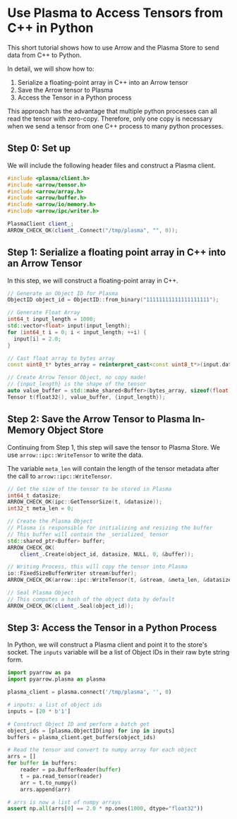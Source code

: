 <!---
  Licensed under the Apache License, Version 2.0 (the "License");
  you may not use this file except in compliance with the License.
  You may obtain a copy of the License at

   http://www.apache.org/licenses/LICENSE-2.0

  Unless required by applicable law or agreed to in writing, software
  distributed under the License is distributed on an "AS IS" BASIS,
  WITHOUT WARRANTIES OR CONDITIONS OF ANY KIND, either express or implied.
  See the License for the specific language governing permissions and
  limitations under the License. See accompanying LICENSE file.
-->

Use Plasma to Access Tensors from C++ in Python
==============================================

This short tutorial shows how to use Arrow and the Plasma Store to send data
from C++ to Python.

In detail, we will show how to:
1. Serialize a floating-point array in C++ into an Arrow tensor
2. Save the Arrow tensor to Plasma
3. Access the Tensor in a Python process

This approach has the advantage that multiple python processes can all read
the tensor with zero-copy. Therefore, only one copy is necessary when we send
a tensor from one C++ process to many python processes.


Step 0: Set up
------
We will include the following header files and construct a Plasma client.

```cpp
#include <plasma/client.h>
#include <arrow/tensor.h>
#include <arrow/array.h>
#include <arrow/buffer.h>
#include <arrow/io/memory.h>
#include <arrow/ipc/writer.h>

PlasmaClient client_;
ARROW_CHECK_OK(client_.Connect("/tmp/plasma", "", 0));
```


Step 1: Serialize a floating point array in C++ into an Arrow Tensor
--------------------------------------------------------------------
In this step, we will construct a floating-point array in C++.

```cpp
// Generate an Object ID for Plasma
ObjectID object_id = ObjectID::from_binary("11111111111111111111");

// Generate Float Array
int64_t input_length = 1000;
std::vector<float> input(input_length);
for (int64_t i = 0; i < input_length; ++i) {
  input[i] = 2.0;
}

// Cast float array to bytes array
const uint8_t* bytes_array = reinterpret_cast<const uint8_t*>(input.data());

// Create Arrow Tensor Object, no copy made!
// {input_length} is the shape of the tensor
auto value_buffer = std::make_shared<Buffer>(bytes_array, sizeof(float) * input_length);
Tensor t(float32(), value_buffer, {input_length});
```

Step 2: Save the Arrow Tensor to Plasma In-Memory Object Store
--------------------------------------------------------------
Continuing from Step 1, this step will save the tensor to Plasma Store. We
use `arrow::ipc::WriteTensor` to write the data.

The variable `meta_len` will contain the length of the tensor metadata
after the call to `arrow::ipc::WriteTensor`.

```cpp
// Get the size of the tensor to be stored in Plasma
int64_t datasize;
ARROW_CHECK_OK(ipc::GetTensorSize(t, &datasize));
int32_t meta_len = 0;

// Create the Plasma Object
// Plasma is responsible for initializing and resizing the buffer
// This buffer will contain the _serialized_ tensor
std::shared_ptr<Buffer> buffer;
ARROW_CHECK_OK(
    client_.Create(object_id, datasize, NULL, 0, &buffer));

// Writing Process, this will copy the tensor into Plasma
io::FixedSizeBufferWriter stream(buffer);
ARROW_CHECK_OK(arrow::ipc::WriteTensor(t, &stream, &meta_len, &datasize));

// Seal Plasma Object
// This computes a hash of the object data by default
ARROW_CHECK_OK(client_.Seal(object_id));
```

Step 3: Access the Tensor in a Python Process
---------------------------------------------
In Python, we will construct a Plasma client and point it to the store's socket.
The `inputs` variable will be a list of Object IDs in their raw byte string form.

```python
import pyarrow as pa
import pyarrow.plasma as plasma

plasma_client = plasma.connect('/tmp/plasma', '', 0)

# inputs: a list of object ids
inputs = [20 * b'1']

# Construct Object ID and perform a batch get
object_ids = [plasma.ObjectID(inp) for inp in inputs]
buffers = plasma_client.get_buffers(object_ids)

# Read the tensor and convert to numpy array for each object
arrs = []
for buffer in buffers:
    reader = pa.BufferReader(buffer)
    t = pa.read_tensor(reader)
    arr = t.to_numpy()
    arrs.append(arr)

# arrs is now a list of numpy arrays
assert np.all(arrs[0] == 2.0 * np.ones(1000, dtype="float32"))
```
